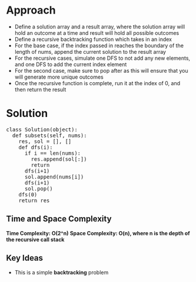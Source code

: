 # **Approach**
- Define a solution array and a result array, where the solution array will hold an outcome at a time and result will hold all possible outcomes
- Define a recursive backtracking function which takes in an index
- For the base case, if the index passed in reaches the boundary of the length of nums, append the current solution to the result array
- For the recursive cases, simulate one DFS to not add any new elements, and one DFS to add the current index element
- For the second case, make sure to pop after as this will ensure that you will generate more unique outcomes
- Once the recursive function is complete, run it at the index of 0, and then return the result

# **Solution**
<pre>
class Solution(object):
  def subsets(self, nums):
    res, sol = [], []
    def dfs(i):
      if i == len(nums):
        res.append(sol[:])
        return
      dfs(i+1)
      sol.append(nums[i])
      dfs(i+1)
      sol.pop()
    dfs(0)
    return res
</pre>

## **Time and Space Complexity**
**Time Complexity: O(2^n)**
**Space Complexity: O(n), where n is the depth of the recursive call stack**

## **Key Ideas**
- This is a simple **backtracking** problem
